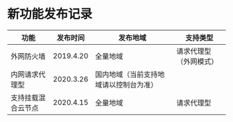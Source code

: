 


# 新功能发布记录

| 功能 | 发布时间 | 发布地域 | 支持类型 | 
| --- | --- | --- | --- | 
| 外网防火墙 | 2019.4.20 | 全量地域 | 请求代理型（外网模式） | 
| 内网请求代理型 | 2020.3.26 | 国内地域（当前支持地域请以控制台为准） | |
| 支持挂载混合云节点 | 2020.4.15 | 全量地域 | 请求代理型|






